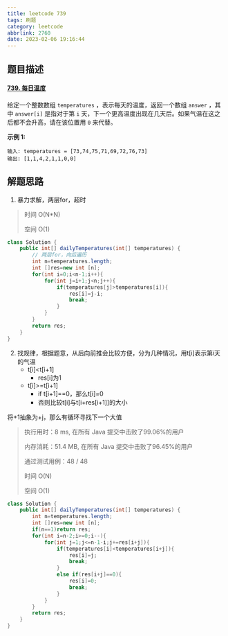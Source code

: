 ```yaml
---
title: leetcode 739
tags: 刷题
category: leetcode
abbrlink: 2760
date: 2023-02-06 19:16:44
---
```


## 题目描述

#### [739. 每日温度](https://leetcode.cn/problems/daily-temperatures/)



给定一个整数数组 `temperatures` ，表示每天的温度，返回一个数组 `answer` ，其中 `answer[i]` 是指对于第 `i` 天，下一个更高温度出现在几天后。如果气温在这之后都不会升高，请在该位置用 `0` 来代替。

 

**示例 1:**

```
输入: temperatures = [73,74,75,71,69,72,76,73]
输出: [1,1,4,2,1,1,0,0]
```



## 解题思路

1. 暴力求解，两层for，超时

> 时间 O(N*N)
>
> 空间 O(1)

```java
class Solution {
    public int[] dailyTemperatures(int[] temperatures) {
        // 两层for，向后遍历
        int n=temperatures.length;
        int []res=new int [n];
        for(int i=0;i<n-1;i++){
            for(int j=i+1;j<n;j++){
                if(temperatures[j]>temperatures[i]){
                    res[i]=j-i;
                    break;
                }
            }
        }
        return res;
    }
}
```

2. 找规律，根据题意，从后向前推会比较方便，分为几种情况，用t[i]表示第i天的气温
   - t[i]<t[i+1]
     - res[i]为1
   - t[i]>=t[i+1]
     - if t[i+1]==0，那么t[i]=0
     - 否则比较t[i]与t[i+res[i+1]]的大小

将+1抽象为+j，那么有循环寻找下一个大值

> 执行用时：8 ms, 在所有 Java 提交中击败了99.06%的用户
>
> 内存消耗：51.4 MB, 在所有 Java 提交中击败了96.45%的用户
>
> 通过测试用例：48 / 48
>
> 时间 O(N)
>
> 空间 O(1)

```java
class Solution {
    public int[] dailyTemperatures(int[] temperatures) {
        int n=temperatures.length;
        int []res=new int [n];
        if(n==1)return res;
        for(int i=n-2;i>=0;i--){
            for(int j=1;j<=n-1-i;j+=res[i+j]){
                if(temperatures[i]<temperatures[i+j]){
                    res[i]=j;
                    break;
                }
                else if(res[i+j]==0){
                    res[i]=0;
                    break;
                }
            }
        }
        return res;
    }
}
```

